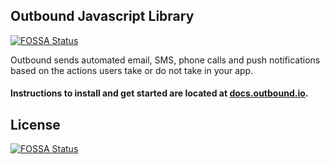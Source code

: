 ## Outbound Javascript Library
[![FOSSA Status](https://app.fossa.io/api/projects/git%2Bgithub.com%2Fzendesk%2Fconnect_node_sdk.svg?type=shield)](https://app.fossa.io/projects/git%2Bgithub.com%2Fzendesk%2Fconnect_node_sdk?ref=badge_shield)

Outbound sends automated email, SMS, phone calls and push notifications based on the actions users take or do not take in your app.


#### **Instructions to install and get started are located at [docs.outbound.io](http://docs.outbound.io/v2/docs/nodejs).**


## License
[![FOSSA Status](https://app.fossa.io/api/projects/git%2Bgithub.com%2Fzendesk%2Fconnect_node_sdk.svg?type=large)](https://app.fossa.io/projects/git%2Bgithub.com%2Fzendesk%2Fconnect_node_sdk?ref=badge_large)